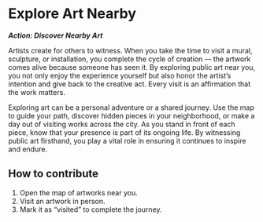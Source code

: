 # Explore Art Nearby

***Action: Discover Nearby Art***

Artists create for others to witness. When you take the time to visit a mural, sculpture, or installation, you complete the cycle of creation — the artwork comes alive because someone has seen it. By exploring public art near you, you not only enjoy the experience yourself but also honor the artist’s intention and give back to the creative act. Every visit is an affirmation that the work matters.

Exploring art can be a personal adventure or a shared journey. Use the map to guide your path, discover hidden pieces in your neighborhood, or make a day out of visiting works across the city. As you stand in front of each piece, know that your presence is part of its ongoing life. By witnessing public art firsthand, you play a vital role in ensuring it continues to inspire and endure.

## How to contribute

1. Open the map of artworks near you.
2. Visit an artwork in person.
3. Mark it as “visited” to complete the journey.
